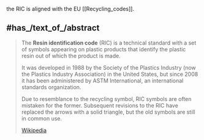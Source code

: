 
the RIC is aligned with the EU [[Recycling_codes]]. 

## #has_/text_of_/abstract 

> The **Resin identification code** (RIC) is a technical standard 
> with a set of symbols appearing on plastic products 
> that identify the plastic resin out of which the product is made. 
> 
> It was developed in 1988 by the Society of the Plastics Industry 
> (now the Plastics Industry Association) in the United States, 
> but since 2008 it has been administered by ASTM International, an international standards organization.
>
> Due to resemblance to the recycling symbol, RIC symbols are often mistaken for the former. 
> Subsequent revisions to the RIC have replaced the arrows with a solid triangle, 
> but the old symbols are still in common use.
>
> [Wikipedia](https://en.wikipedia.org/wiki/Resin%20identification%20code)




